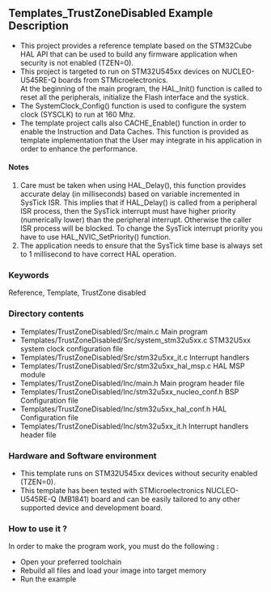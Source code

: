 ## <b>Templates_TrustZoneDisabled Example Description</b>

- This project provides a reference template based on the STM32Cube HAL API that can be used
to build any firmware application when security is not enabled (TZEN=0).  
- This project is targeted to run on STM32U545xx devices on NUCLEO-U545RE-Q boards from STMicroelectronics.  
At the beginning of the main program, the HAL_Init() function is called to reset
all the peripherals, initialize the Flash interface and the systick.
- The SystemClock_Config() function is used to configure the system clock (SYSCLK)
to run at 160 Mhz.
- The template project calls also CACHE_Enable() function in order to enable the Instruction
and Data Caches. This function is provided as template implementation that the User may
integrate in his application in order to enhance the performance.

#### <b>Notes</b>

 1. Care must be taken when using HAL_Delay(), this function provides accurate delay (in milliseconds)
    based on variable incremented in SysTick ISR. This implies that if HAL_Delay() is called from
    a peripheral ISR process, then the SysTick interrupt must have higher priority (numerically lower)
    than the peripheral interrupt. Otherwise the caller ISR process will be blocked.
    To change the SysTick interrupt priority you have to use HAL_NVIC_SetPriority() function.  
 2. The application needs to ensure that the SysTick time base is always set to 1 millisecond
    to have correct HAL operation.

### <b>Keywords</b>

Reference, Template, TrustZone disabled

### <b>Directory contents</b>

  - Templates/TrustZoneDisabled/Src/main.c                  Main program
  - Templates/TrustZoneDisabled/Src/system_stm32u5xx.c      STM32U5xx system clock configuration file
  - Templates/TrustZoneDisabled/Src/stm32u5xx_it.c          Interrupt handlers
  - Templates/TrustZoneDisabled/Src/stm32u5xx_hal_msp.c     HAL MSP module
  - Templates/TrustZoneDisabled/Inc/main.h                  Main program header file
  - Templates/TrustZoneDisabled/Inc/stm32u5xx_nucleo_conf.h BSP Configuration file
  - Templates/TrustZoneDisabled/Inc/stm32u5xx_hal_conf.h    HAL Configuration file
  - Templates/TrustZoneDisabled/Inc/stm32u5xx_it.h          Interrupt handlers header file

### <b>Hardware and Software environment</b>

  - This template runs on STM32U545xx devices without security enabled (TZEN=0).  
  - This template has been tested with STMicroelectronics NUCLEO-U545RE-Q (MB1841)
    board and can be easily tailored to any other supported device and development board.

### <b>How to use it ?</b>

In order to make the program work, you must do the following :

 - Open your preferred toolchain 
 - Rebuild all files and load your image into target memory
 - Run the example

